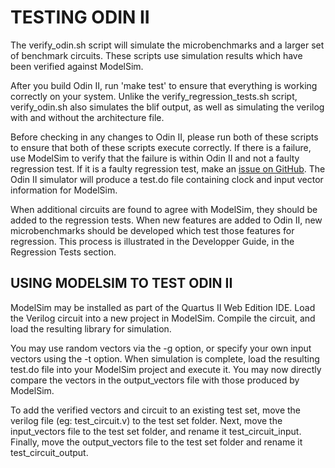 # TESTING ODIN II

The verify_odin.sh script will simulate the microbenchmarks and a larger set of benchmark circuits.
These scripts use simulation results which have been verified against ModelSim.

After you build Odin II, run 'make test' to ensure that everything is working correctly on your system. 
Unlike the verify\_regression\_tests.sh script, verify\_odin.sh also simulates the
blif output, as well as simulating the verilog with and without the
architecture file.

Before checking in any changes to Odin II, please run both of these scripts to ensure that both of these scripts execute correctly.
If there is a failure, use ModelSim to verify that the failure is within Odin II and not a faulty regression test.
If it is a faulty regression test, make an [issue on GitHub](./reporting_bugs.md).
The Odin II simulator will produce a test.do file containing clock and input vector information for ModelSim.

When additional circuits are found to agree with ModelSim, they should be added to the regression tests.
When new features are added to Odin II, new microbenchmarks should be developed which test those features for regression.
This process is illustrated in the Developper Guide, in the Regression Tests section.

## USING MODELSIM TO TEST ODIN II

ModelSim may be installed as part of the Quartus II Web Edition IDE.
Load the Verilog circuit into a new project in ModelSim.
Compile the circuit, and load the resulting library for simulation.

You may use random vectors via the -g option, or specify your own input vectors using the -t option.
When simulation is complete, load the resulting test.do file into your ModelSim project and execute it.
You may now directly compare the vectors in the output\_vectors file with those produced by ModelSim.

To add the verified vectors and circuit to an existing test set, move the verilog file (eg: test\_circuit.v) to the test set folder.
Next, move the input\_vectors file to the test set folder, and rename it test\_circuit\_input. Finally, move the output\_vectors file to the test set folder and rename it test\_circuit\_output.
